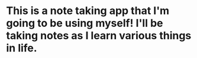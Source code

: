 # This is a note taking app that I'm going to be using myself! I'll be taking notes as I learn various things in life.
